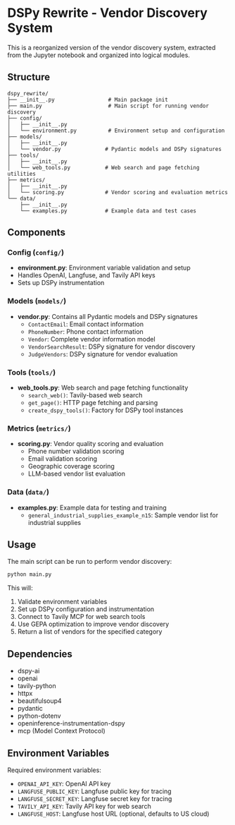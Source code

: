 # DSPy Rewrite - Vendor Discovery System

This is a reorganized version of the vendor discovery system, extracted from the Jupyter notebook and organized into logical modules.

## Structure

```
dspy_rewrite/
├── __init__.py                 # Main package init
├── main.py                     # Main script for running vendor discovery
├── config/
│   ├── __init__.py
│   └── environment.py          # Environment setup and configuration
├── models/
│   ├── __init__.py
│   └── vendor.py              # Pydantic models and DSPy signatures
├── tools/
│   ├── __init__.py
│   └── web_tools.py           # Web search and page fetching utilities
├── metrics/
│   ├── __init__.py
│   └── scoring.py             # Vendor scoring and evaluation metrics
└── data/
    ├── __init__.py
    └── examples.py            # Example data and test cases
```

## Components

### Config (`config/`)
- **environment.py**: Environment variable validation and setup
- Handles OpenAI, Langfuse, and Tavily API keys
- Sets up DSPy instrumentation

### Models (`models/`)
- **vendor.py**: Contains all Pydantic models and DSPy signatures
  - `ContactEmail`: Email contact information
  - `PhoneNumber`: Phone contact information  
  - `Vendor`: Complete vendor information model
  - `VendorSearchResult`: DSPy signature for vendor discovery
  - `JudgeVendors`: DSPy signature for vendor evaluation

### Tools (`tools/`)
- **web_tools.py**: Web search and page fetching functionality
  - `search_web()`: Tavily-based web search
  - `get_page()`: HTTP page fetching and parsing
  - `create_dspy_tools()`: Factory for DSPy tool instances

### Metrics (`metrics/`)
- **scoring.py**: Vendor quality scoring and evaluation
  - Phone number validation scoring
  - Email validation scoring
  - Geographic coverage scoring
  - LLM-based vendor list evaluation

### Data (`data/`)
- **examples.py**: Example data for testing and training
  - `general_industrial_supplies_example_n15`: Sample vendor list for industrial supplies

## Usage

The main script can be run to perform vendor discovery:

```python
python main.py
```

This will:
1. Validate environment variables
2. Set up DSPy configuration and instrumentation
3. Connect to Tavily MCP for web search tools
4. Use GEPA optimization to improve vendor discovery
5. Return a list of vendors for the specified category

## Dependencies

- dspy-ai
- openai
- tavily-python
- httpx
- beautifulsoup4
- pydantic
- python-dotenv
- openinference-instrumentation-dspy
- mcp (Model Context Protocol)

## Environment Variables

Required environment variables:
- `OPENAI_API_KEY`: OpenAI API key
- `LANGFUSE_PUBLIC_KEY`: Langfuse public key for tracing
- `LANGFUSE_SECRET_KEY`: Langfuse secret key for tracing
- `TAVILY_API_KEY`: Tavily API key for web search
- `LANGFUSE_HOST`: Langfuse host URL (optional, defaults to US cloud)